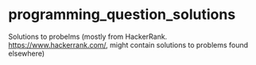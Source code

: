 # programming_question_solutions
Solutions to probelms (mostly from HackerRank. https://www.hackerrank.com/, might contain solutions to problems found elsewhere) 
